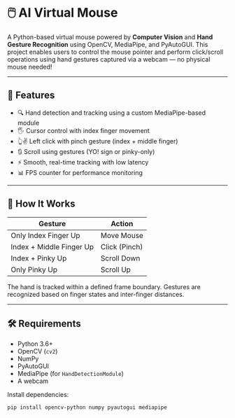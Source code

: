 # 🖱️ AI Virtual Mouse

A Python-based virtual mouse powered by **Computer Vision** and **Hand Gesture Recognition** using OpenCV, MediaPipe, and PyAutoGUI. This project enables users to control the mouse pointer and perform click/scroll operations using hand gestures captured via a webcam — no physical mouse needed!

---

## 📌 Features

- 🔍 Hand detection and tracking using a custom MediaPipe-based module
- 🖐️ Cursor control with index finger movement
- 👆✌️ Left click with pinch gesture (index + middle finger)
- 🔃 Scroll using gestures (YO! sign or pinky-only)
- ⚡ Smooth, real-time tracking with low latency
- 📊 FPS counter for performance monitoring

---

## 🧠 How It Works

| Gesture                     | Action         |
|----------------------------|----------------|
| Only Index Finger Up       | Move Mouse     |
| Index + Middle Finger Up   | Click (Pinch)  |
| Index + Pinky Up           | Scroll Down    |
| Only Pinky Up              | Scroll Up      |

The hand is tracked within a defined frame boundary. Gestures are recognized based on finger states and inter-finger distances.

---

## 🛠️ Requirements

- Python 3.6+
- OpenCV (`cv2`)
- NumPy
- PyAutoGUI
- MediaPipe (for `HandDetectionModule`)
- A webcam

Install dependencies:

```bash
pip install opencv-python numpy pyautogui mediapipe


